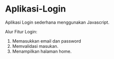 # Aplikasi-Login
Aplikasi Login sederhana menggunakan Javascript.

Alur Fitur Login:
1. Memasukkan email dan password
2. Memvalidasi masukan.
3. Menampilkan halaman home.
